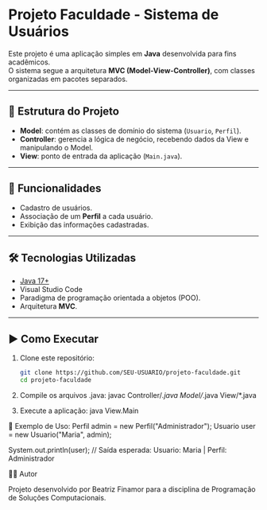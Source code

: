 # Projeto Faculdade - Sistema de Usuários

Este projeto é uma aplicação simples em **Java** desenvolvida para fins acadêmicos.  
O sistema segue a arquitetura **MVC (Model-View-Controller)**, com classes organizadas em pacotes separados.

---

## 📂 Estrutura do Projeto

- **Model**: contém as classes de domínio do sistema (`Usuario`, `Perfil`).
- **Controller**: gerencia a lógica de negócio, recebendo dados da View e manipulando o Model.
- **View**: ponto de entrada da aplicação (`Main.java`).

---

## 🚀 Funcionalidades

- Cadastro de usuários.
- Associação de um **Perfil** a cada usuário.
- Exibição das informações cadastradas.

---

## 🛠️ Tecnologias Utilizadas

- [Java 17+](https://www.oracle.com/java/technologies/downloads/)
- Visual Studio Code
- Paradigma de programação orientada a objetos (POO).
- Arquitetura **MVC**.

---

## ▶️ Como Executar

1. Clone este repositório:

   ```bash
   git clone https://github.com/SEU-USUARIO/projeto-faculdade.git
   cd projeto-faculdade

   ```

2. Compile os arquivos .java:
   javac Controller/_.java Model/_.java View/\*.java

3. Execute a aplicação:
   java View.Main

📖 Exemplo de Uso:
Perfil admin = new Perfil("Administrador");
Usuario user = new Usuario("Maria", admin);

System.out.println(user);
// Saída esperada: Usuario: Maria | Perfil: Administrador

👩‍💻 Autor

Projeto desenvolvido por Beatriz Finamor para a disciplina de Programação de Soluções Computacionais.
